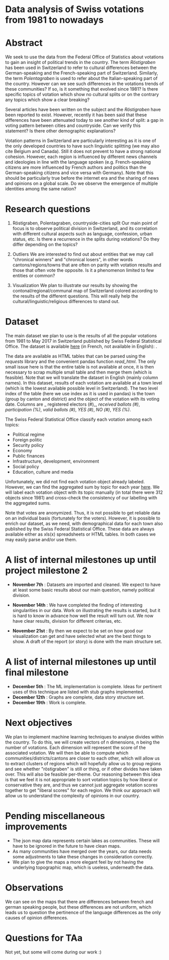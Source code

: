 # Data analysis of Swiss votations from 1981 to nowadays

# Abstract
We seek to use the data from the Federal Office of Statistics about votations to gain an insight of political trends in the country. The term _Röstigraben_ has been used in Switzerland to refer to cultural differences between the German-speaking and the French-speaking part of Switzerland. Similarly, the term _Polentagraben_ is used to refer about the Italian-speaking part of the country. However can we see such differences in the votations trends of these communities? If so, is it something that evolved since 1981? Is there specific topics of votation which show no cultural splits or on the contrary any topics which show a clear breaking?

Several articles have been written on the subject and the _Röstigraben_ have been reported to exist. However, recently it has been said that these differences have been attenuated today to see another kind of split: a gap in voting pattern between cities and countryside. Can we verify this statement? Is there other demographic explanations?

Votation patterns in Switzerland are particularly interesting as it is one of the only developed countries to have such linguistic splitting (we may also cite Belgium and Canada). Still it does not prevent to have a strong national cohesion. However, each region is influenced by different news channels and ideologies in line with the language spoken (e.g. French-speaking citizens are more influenced by French authors and politics than the German-speaking citizens and vice versa with Germany). Note that this should be particularly true before the internet era and the sharing of news and opinions on a global scale. Do we observe the emergence of multiple identities among the same nation?


# Research questions


1. Röstigraben, Polentagraben, countryside-cities splît
Our main point of focus is to observe political division in Switzerland, and its correlation with different cultural aspects such as language, confession, urban status, etc. Is there a recurrence in the splits during votations? Do they differ depending on the topics?

2. Outliers
We are interested to find out about entities that we may call "chronical winners" and "chronical losers", in other words cantons/regions/towns that are often on parity with votation results and those that often vote the opposite. Is it a phenomenon limited to few entities or common?

3. Visualization
We plan to illustrate our results by showing the contonal/regional/communal map of Switzerland colored according to the results of the different questions. This will really help the cultural/linguistic/religious differences to stand out.

# Dataset

The main dataset we plan to use is the results of all the popular votations from 1981 to May 2017 in Switzerland published by Swiss Federal Statistical Office. The dataset is available [here](https://www.bfs.admin.ch/bfs/fr/home/statistiques/politique/votations.assetdetail.3362356.html) (in French, not available in English): []().

The data are available as HTML tables that can be parsed using the _requests_ library and the convenient pandas function _read\_html_. The only small issue here is that the entire table is not available at once, it is then necessary to scrap multiple small table and then merge them (which is feasible). Note that we will translate the dataset in English (mainly column names). In this dataset, results of each votation are available at a town level (which is the lowest available possible level in Switzerland). The two level index of the table (here we use index as it is used in pandas) is the town (group by canton and district) and the object of the votation with its voting date. Columns are _ registered electors (#)_, _received ballots (#)_, _participation (%)_, _valid ballots (#)_, _YES (#)_, _NO (#)_, _YES (%)_.

The Swiss Federal Statistical Office classify each votation among each topics: 
- Political regime
- Foreign politic
- Security policy
- Economy
- Public finances
- Infrastructure, development, environment
- Social policy
- Education, culture and media

Unfortunately, we did not find each votation object already labeled. However, we can find the aggregated sum by topic for each year [here](https://www.bfs.admin.ch/bfs/fr/home/statistiques/politique/votations.assetdetail.3362351.html). We will label each votation object with its topic manually (in total there were 312 objects since 1981) and cross-check the consistency of our labelling with the aggregated sums.

Note that votes are anonymized. Thus, it is not possible to get reliable data on an individual basis (fortunately for the voters). However, it is possible to enrich our dataset, as we need, with demographical data for each town also published by the Swiss Federal Statistical Office. These data are always available either as xls(x) spreadsheets or HTML tables. In both cases we may easily parse and/or use them.

# A list of internal milestones up until project milestone 2
 - **November 7th** : Datasets are imported and cleaned. We expect to have at least some basic results about our main question, namely political division.
 
 - **November 14th** : We have completed the finding of interesting singularities in our data. Work on illustrating the results is started, but it is hard to know in advance how well the result will turn out. We now have clear results, division for different criterias, etc.

- **November 21st** : By then we expect to be set on how good our visualization can get and have selected what are the best things to show. A draft of the report (or story) is done with the main structure set.

# A list of internal milestones up until final milestone
 - **December 5th** : The ML implementation is complete. Ideas for pertinent uses of this technique are listed with stub graphs implemented.
 - **December 12th** : Graphs are complete, data story structure set.
 - **December 19th** : Work is complete.

# Next objectives
We plan to implement machine learning techniques to analyse divides within the country. To do this, we will create vectors of n dimensions, n being the number of votations. Each dimension will represent the score of the associated votation. We will then be able to compute which communities/districts/cantons are closer to each other, which will allow us to extract clusters of regions which will hopefully allow us to group regions and see whether "röstigraben" is still or thing, or if other divides have taken over. This will also be feasible per-theme. Our reasoning between this idea is that we feel it is not appropriate to sort votation topics by how liberal or conservative they are, and thus we cannot just aggregate votation scores together to get "liberal scores" for each region. We think our approach will allow us to understand the complexity of opinions in our country.

# Pending miscellaneous improvements
- The json map data represents certain lakes as communities. These will have to be ignored in the future to have clean maps.
- As many communities have merged over the years, our data needs some adjustments to take these changes in consideration correctly.
- We plan to give the maps a more elegant feel by not having the underlying topographic map, which is useless, underneath the data.

# Observations
We can see on the maps that there are differences between french and german speaking people, but these differences are not uniform, which leads us to question the pertinence of the language differences as the only causes of opinion differences.

# Questions for TAa
 
 Not yet, but some will come during our work :)
